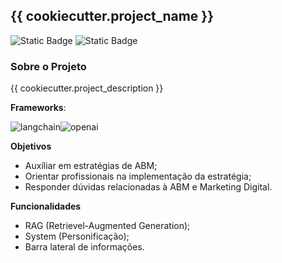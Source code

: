 ## {{ cookiecutter.project_name }}

![Static Badge](https://img.shields.io/badge/Version_0.0.0-yellow) ![Static Badge](https://img.shields.io/badge/Made_With_Python-blue)


### Sobre o Projeto

{{ cookiecutter.project_description }}


**Frameworks**:

![langchain](https://img.shields.io/badge/LangChain-1C3C3C.svg?style=for-the-badge&logo=LangChain&logoColor=white)![openai](https://img.shields.io/badge/OpenAI-412991.svg?style=for-the-badge&logo=OpenAI&logoColor=white)![]()


**Objetivos**

- Auxíliar em estratégias de ABM;
- Orientar profissionais na implementação da estratégia;
- Responder dúvidas relacionadas à ABM e Marketing Digital.


**Funcionalidades**

- RAG (Retrievel-Augmented Generation);
- System (Personificação);
- Barra lateral de informações.